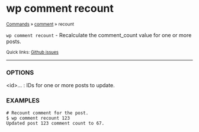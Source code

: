 # wp comment recount

<small>[Commands](/commands/) &raquo; [comment](/commands/comment/) &raquo; recount</small>

`wp comment recount` - Recalculate the comment_count value for one or more posts.

<small>Quick links: <a href="https://github.com/wp-cli/wp-cli/issues?q=is%3Aopen+label%3Acommand%3Acomment-recount+sort%3Aupdated-desc">Github issues</a></small>

<hr />

### OPTIONS

&lt;id&gt;...
: IDs for one or more posts to update.

### EXAMPLES

    # Recount comment for the post.
    $ wp comment recount 123
    Updated post 123 comment count to 67.



